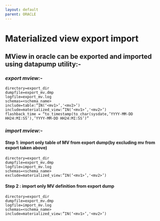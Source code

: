 ```yaml
---
layout: default
parent: ORACLE
---
```

# Materialized view export import

## MView in oracle can be exported and imported using datapump utility:-

### *export mview:-*

```shell
directory=export_dir
dumpfile=export_mv.dmp
logfile=export_mv.log
schemas=<schema_name>
include=table:”IN(‘<mv1>’,'<mv2>’)
include=materialized_view:”IN(‘<mv1>’,'<mv2>’)
flashback_time = “to_timestamp(to_char(sysdate,’YYYY-MM-DD HH24:MI:SS’),’YYYY-MM-DD HH24:MI:SS’)”
```

### *import mview:-*

#### **Step 1: import only table of MV from export dump(by excluding mv from export taken above)**

```shell
directory=export_dir
dumpfile=export_mv.dmp
logfile=import_mv.log
schemas=<schema_name>
exclude=materialized_view:”IN(‘<mv1>’,'<mv2>’)
```

#### **Step 2 : import only MV definition from export dump**

```shell
directory=export_dir
dumpfile=export_mv.dmp
logfile=import_mv.log
schemas=<schema_name>
include=materialized_view:”IN(‘<mv1>’,'<mv2>’)
```
